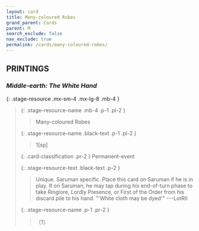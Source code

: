 ```yaml
---
layout: card
title: Many-coloured Robes
grand_parent: Cards
parent: M
search_exclude: false
nav_exclude: true
permalink: /cards/many-coloured-robes/
---
```


## PRINTINGS


### _Middle-earth: The White Hand_

{: .stage-resource .mx-sm-4 .mx-lg-8 .mb-4 }
> {: .stage-resource-name .mb-4 .p-1 .pl-2 }
> > <div class="card-mp"></div>
> > <div class="card-name">Many-coloured Robes</div>
>
> {: .stage-resource-name .black-text .p-1 .pl-2 }
> > 1[sp]
>
> {: .card-classification .pr-2 }
> Permanent-event
>
> {: .stage-resource-text .black-text .p-2 }
> > Unique. Saruman specific. Place this card on Saruman if he is in play. If on Saruman, he may tap during his end-of-turn phase to take Ringlore, Lordly Presence, or First of the Order from his discard pile to his hand.   "'White cloth may be dyed'" ---LotRII 
> 
> {: .stage-resource-name .p-1 .pr-2 }
> > <div class="card-shield"></div>
> > <div class="card-corruption">〔1〕</div>

